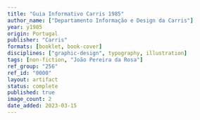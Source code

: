 ```yaml
---
title: "Guia Informativo Carris 1985"
author_name: ["Departamento Informação e Design da Carris"]
year: y1985
origin: Portugal
publisher: "Carris"
formats: [booklet, book-cover]
disciplines: ["graphic-design", typography, illustration]
tags: [non-fiction, "João Pereira da Rosa"]
ref_group: "256"
ref_id: "0000"
layout: artifact
status: complete
published: true
image_count: 2
date_added: 2023-03-15
---
```

